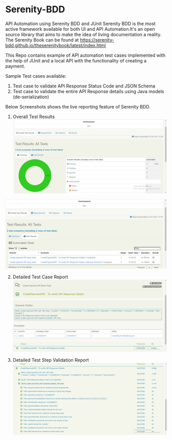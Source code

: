 # Serenity-BDD
API Automation using Serenity BDD and JUnit
Serenity BDD is the most active framework available for both UI and API Automation.It's an open source library that aims to make the idea of living documentation a reality.
The Serenity Book can be found at https://serenity-bdd.github.io/theserenitybook/latest/index.html

This Repo contains example of API automation test cases implemented with the help of JUnit and a local API with the functionality of creating a payment.

Sample Test cases available:
1. Test case to validate API Response Status Code and JSON Schema
2. Test case to validate the entire API Response details using Java models (de-serialization)

Below Screenshots shows the live reporting feature of Serenity BDD.
1. Overall Test Results
![](src/test/resources/sampleReportScreenshots/Overall%20Test%20Results.PNG)

![](src/test/resources/sampleReportScreenshots/Overall%20Test%20Results_2.PNG)

2. Detailed Test Case Report
![](src/test/resources/sampleReportScreenshots/Detailed%20Test%20Case%20Report.PNG)

3. Detailed Test Step Validation Report
![](src/test/resources/sampleReportScreenshots/Detailed%20Test%20Step%20Report.PNG)
